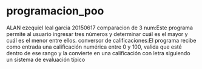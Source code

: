 # programacion_poo
ALAN ezequiel leal garcia 
20150617
comparacion de 3 num:Este programa permite al usuario ingresar tres números y determinar cuál es el mayor y cuál es el menor entre ellos.
conversor de calificaciones:El programa recibe como entrada una calificación numérica entre 0 y 100, valida que esté dentro de ese rango y la convierte en una calificación con letra siguiendo un sistema de evaluación típico
